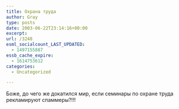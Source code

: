 ```yaml
---
title: Охрана труда
author: Gray
type: posts
date: 2003-06-22T23:14:16+00:00
excerpt:
url: /3248
esml_socialcount_LAST_UPDATED:
  - 1497155887
essb_cache_expire:
  - 1614753612
categories:
  - Uncategorized

---
```








Боже, до чего же докатился мир, если семинары по охране труда рекламируют спаммеры?!!!